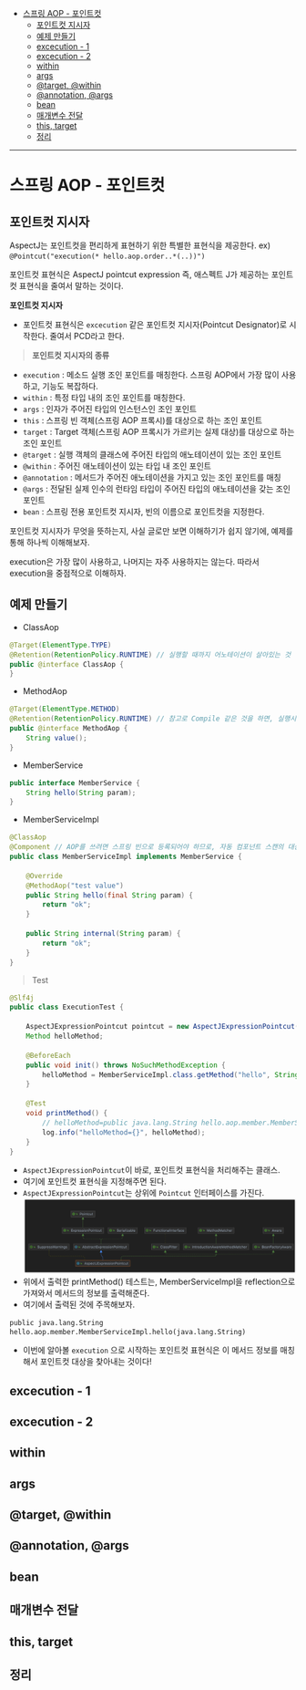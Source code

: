 - [스프링 AOP - 포인트컷](#스프링-aop---포인트컷)
  - [포인트컷 지시자](#포인트컷-지시자)
  - [예제 만들기](#예제-만들기)
  - [excecution - 1](#excecution---1)
  - [excecution - 2](#excecution---2)
  - [within](#within)
  - [args](#args)
  - [@target, @within](#target-within)
  - [@annotation, @args](#annotation-args)
  - [bean](#bean)
  - [매개변수 전달](#매개변수-전달)
  - [this, target](#this-target)
  - [정리](#정리)

---

# 스프링 AOP - 포인트컷

## 포인트컷 지시자

AspectJ는 포인트컷을 편리하게 표현하기 위한 특별한 표현식을 제공한다.
ex) `@Pointcut("execution(* hello.aop.order..*(..))")`

포인트컷 표현식은 AspectJ pointcut expression 즉, 애스펙트 J가 제공하는 포인트컷 표현식을 줄여서 말하는 것이다.

**포인트컷 지시자**

- 포인트컷 표현식은 `excecution` 같은 포인트컷 지시자(Pointcut Designator)로 시작한다. 줄여서 PCD라고 한다.

> **포인트컷 지시자의 종류**

- `execution` : 메소드 실행 조인 포인트를 매칭한다. 스프링 AOP에서 가장 많이 사용하고, 기능도 복잡하다.
- `within` : 특정 타입 내의 조인 포인트를 매칭한다.
- `args` : 인자가 주어진 타입의 인스턴스인 조인 포인트
- `this` : 스프링 빈 객체(스프링 AOP 프록시)를 대상으로 하는 조인 포인트
- `target` : Target 객체(스프링 AOP 프록시가 가르키는 실제 대상)를 대상으로 하는 조인 포인트
- `@target` : 실행 객체의 클래스에 주어진 타입의 애노테이션이 있는 조인 포인트
- `@within` : 주어진 애노테이션이 있는 타입 내 조인 포인트
- `@annotation` : 메서드가 주어진 애노테이션을 가지고 있는 조인 포인트를 매칭
- `@args` : 전달된 실제 인수의 런타임 타입이 주어진 타입의 애노테이션을 갖는 조인 포인트
- `bean` : 스프링 전용 포인트컷 지시자, 빈의 이름으로 포인트컷을 지정한다.

포인트컷 지시자가 무엇을 뜻하는지, 사실 글로만 보면 이해하기가 쉽지 않기에, 예제를 통해 하나씩 이해해보자.

execution은 가장 많이 사용하고, 나머지는 자주 사용하지는 않는다. 따라서 execution을 중점적으로 이해하자.

## 예제 만들기

- ClassAop

```java
@Target(ElementType.TYPE)
@Retention(RetentionPolicy.RUNTIME) // 실행할 때까지 어노테이션이 살아있는 것
public @interface ClassAop {
}
```

- MethodAop

```java
@Target(ElementType.METHOD)
@Retention(RetentionPolicy.RUNTIME) // 참고로 Compile 같은 것을 하면, 실행시점엔 사라지게 됨
public @interface MethodAop {
    String value();
}
```

- MemberService

```java
public interface MemberService {
    String hello(String param);
}
```

- MemberServiceImpl

```java
@ClassAop
@Component // AOP를 쓰려면 스프링 빈으로 등록되어야 하므로, 자동 컴포넌트 스캔의 대상이 되도록 한다.
public class MemberServiceImpl implements MemberService {

    @Override
    @MethodAop("test value")
    public String hello(final String param) {
        return "ok";
    }

    public String internal(String param) {
        return "ok";
    }
}
```

> Test

```java
@Slf4j
public class ExecutionTest {

    AspectJExpressionPointcut pointcut = new AspectJExpressionPointcut();
    Method helloMethod;

    @BeforeEach
    public void init() throws NoSuchMethodException {
        helloMethod = MemberServiceImpl.class.getMethod("hello", String.class);
    }

    @Test
    void printMethod() {
        // helloMethod=public java.lang.String hello.aop.member.MemberServiceImpl.hello(java.lang.String)
        log.info("helloMethod={}", helloMethod);
    }
}
```

- `AspectJExpressionPointcut`이 바로, 포인트컷 표현식을 처리해주는 클래스.
- 여기에 포인트컷 표현식을 지정해주면 된다.
- `AspectJExpressionPointcut`는 상위에 `Pointcut` 인터페이스를 가진다.
![](/images/2022-05-12-03-20-15.png)
- 위에서 출력한 printMethod() 테스트는, MemberServiceImpl을 reflection으로 가져와서 메서드의 정보를 출력해준다.
- 여기에서 출력된 것에 주목해보자.

```
public java.lang.String hello.aop.member.MemberServiceImpl.hello(java.lang.String)
```

- 이번에 알아볼 `execution` 으로 시작하는 포인트컷 표현식은 이 메서드 정보를 매칭해서 포인트컷 대상을 찾아내는 것이다!

## excecution - 1

## excecution - 2

## within

## args

## @target, @within

## @annotation, @args

## bean

## 매개변수 전달

## this, target

## 정리